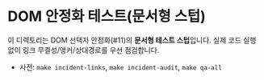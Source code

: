 # DOM 안정화 테스트(문서형 스텁)
이 디렉토리는 DOM 선택자 안정화(#11)의 **문서형 테스트 스텁**입니다.
실제 코드 실행 없이 링크 무결성/앵커/상대경로를 우선 점검합니다.
- 사전: `make incident-links`, `make incident-audit`, `make qa-all`
